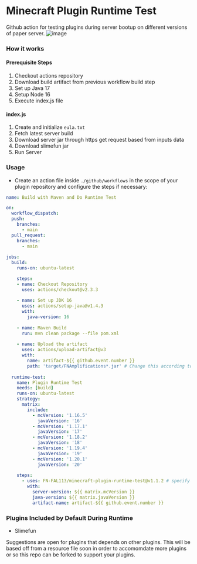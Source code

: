 # Minecraft Plugin Runtime Test
Github action for testing plugins during server bootup on different versions of paper server.
![image](https://github.com/FN-FAL113/minecraft-plugin-runtime-test/assets/88238718/d7f4bb8b-11ff-4e26-95cf-027cad20cb31)

### How it works
#### Prerequisite Steps
1. Checkout actions repository
2. Download build artifact from previous workflow build step
3. Set up Java 17
4. Setup Node 16
5. Execute index.js file
#### index.js
1. Create and initialize ```eula.txt```
2. Fetch latest server build
3. Download server jar through https get request based from inputs data
4. Download slimefun jar
5. Run Server

### Usage
- Create an action file inside ```./github/workflows``` in the scope of your plugin repository and configure the steps if necessary:
```yml
name: Build with Maven and Do Runtime Test

on:
  workflow_dispatch:
  push:
    branches:
      - main
  pull_request:
    branches:
      - main
    
jobs:
  build:
    runs-on: ubuntu-latest

    steps:
    - name: Checkout Repository
      uses: actions/checkout@v2.3.3
      
    - name: Set up JDK 16
      uses: actions/setup-java@v1.4.3
      with:
        java-version: 16
        
    - name: Maven Build
      run: mvn clean package --file pom.xml
      
    - name: Upload the artifact
      uses: actions/upload-artifact@v3
      with:
        name: artifact-${{ github.event.number }}
        path: 'target/FNAmplifications*.jar' # Change this according to the location and filename of your packaged jar, you may use wildcards
  
  runtime-test:
    name: Plugin Runtime Test 
    needs: [build]
    runs-on: ubuntu-latest
    strategy:
      matrix:
        include:
          - mcVersion: '1.16.5'
            javaVersion: '16'
          - mcVersion: '1.17.1'
            javaVersion: '17'
          - mcVersion: '1.18.2'
            javaVersion: '18'
          - mcVersion: '1.19.4'
            javaVersion: '19'
          - mcVersion: '1.20.1'
            javaVersion: '20'  
    
    steps:        
      - uses: FN-FAL113/minecraft-plugin-runtime-test@v1.1.2 # specify action version, use latest as possible
        with:
          server-version: ${{ matrix.mcVersion }}
          java-version: ${{ matrix.javaVersion }}
          artifact-name: artifact-${{ github.event.number }}
```

### Plugins Included by Default During Runtime
- Slimefun

Suggestions are open for plugins that depends on other plugins. This will be based off from a resource file soon in order to accomomdate more plugins or so this repo can be forked to support your plugins.
